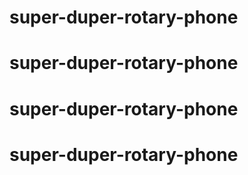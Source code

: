 # super-duper-rotary-phone
# super-duper-rotary-phone
# super-duper-rotary-phone
# super-duper-rotary-phone
